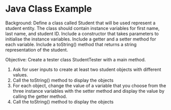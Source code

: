# Java Class Example

Background:
Define a class called Student that will be used represent a student entity. The class should contain instance variables for first name, last name, and student ID. Include a constructor that takes parameters to initialise the instance variables. Include a getter and a setter method for each variable. Include a toString() method that returns a string representation of the student.

Objective: 
Create a tester class StudentTester with a main method.
1)	Ask for user inputs to create at least two student objects with different values. 
2)	Call the toString() method to display the objects
3)	For each object, change the value of a variable that you choose from the three instance variables with the setter method and display the value by calling the getter method.
4)	Call the toString() method to display the objects

